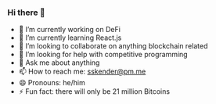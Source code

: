 ### Hi there 👋

- 🔭 I’m currently working on DeFi
- 🌱 I’m currently learning React.js
- 👯 I’m looking to collaborate on anything blockchain related
- 🤔 I’m looking for help with competitive programming
- 💬 Ask me about anything
- 📫 How to reach me: sskender@pm.me
- 😄 Pronouns: he/him
- ⚡ Fun fact: there will only be 21 million Bitcoins
